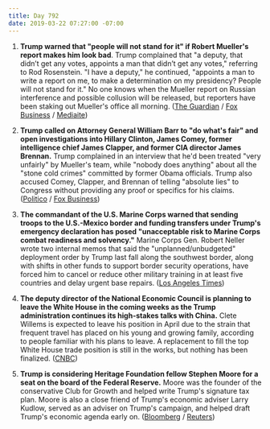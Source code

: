 ```yaml
---
title: Day 792
date: 2019-03-22 07:27:00 -07:00
---
```


1. **Trump warned that "people will not stand for it" if Robert Mueller's report makes him look bad**. Trump complained that "a deputy, that didn’t get any votes, appoints a man that didn’t get any votes," referring to Rod Rosenstein. "I have a deputy," he continued, "appoints a man to write a report on me, to make a determination on my presidency? People will not stand for it." No one knows when the Mueller report on Russian interference and possible collusion will be released, but reporters have been staking out Mueller's office all morning. ([The Guardian](https://www.theguardian.com/us-news/live/2019/mar/22/donald-trump-latest-news-live-us-politics-mueller-report-russia) / [Fox Business](https://www.youtube.com/watch?v=1Bwa5ffuTSs) / [Mediaite](https://www.mediaite.com/tv/trump-people-will-not-stand-for-it-if-muellers-report-is-against-me/))

2. **Trump called on Attorney General William Barr to "do what's fair" and open investigations into Hillary Clinton, James Comey, former intelligence chief James Clapper, and former CIA director James Brennan.** Trump complained in an interview that he'd been treated "very unfairly" by Mueller's team, while "nobody does anything" about all the "stone cold crimes" committed by former Obama officials. Trump also accused Comey, Clapper, and Brennan of telling "absolute lies" to Congress without providing any proof or specifics for his claims. ([Politico](https://www.politico.com/story/2019/03/22/trump-barr-clinton-investigation-1232147) / [Fox Business](https://www.youtube.com/watch?v=1Bwa5ffuTSs))

3. **The commandant of the U.S. Marine Corps warned that sending troops to the U.S.-Mexico border and funding transfers under Trump's emergency declaration has posed "unacceptable risk to Marine Corps combat readiness and solvency."** Marine Corps Gen. Robert Neller wrote two internal memos that said the "unplanned/unbudgeted" deployment order by Trump last fall along the southwest border, along with shifts in other funds to support border security operations, have forced him to cancel or reduce other military training in at least five countries and delay urgent base repairs. ([Los Angeles Times](https://www.latimes.com/politics/la-na-pol-marine-corps-border-national-emergency-20190321-story.html))

4. **The deputy director of the National Economic Council is planning to leave the White House in the coming weeks as the Trump administration continues its high-stakes talks with China.** Clete Willems is expected to leave his position in April due to the strain that frequent travel has placed on his young and growing family, according to people familiar with his plans to leave. A replacement to fill the top White House trade position is still in the works, but nothing has been finalized. ([CNBC](https://www.cnbc.com/2019/03/22/top-trump-trade-official-clete-willems-to-leave-the-white-house-in-weeks-sources.html))

5. **Trump is considering Heritage Foundation fellow Stephen Moore for a seat on the board of the Federal Reserve.** Moore was the founder of the conservative Club for Growth and helped write Trump's signature tax plan. Moore is also a close friend of Trump's economic adviser Larry Kudlow, served as an adviser on Trump's campaign, and helped draft Trump's economic agenda early on. ([Bloomberg](https://www.bloomberg.com/news/articles/2019-03-22/trump-said-to-consider-stephen-moore-for-federal-reserve-board) / [Reuters](https://www.reuters.com/article/us-usa-fed-moore-idUSKCN1R30E2))
